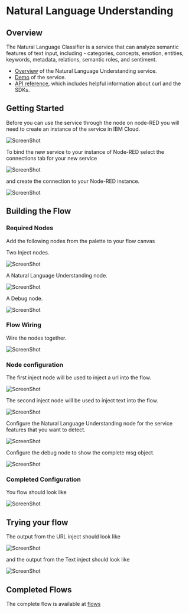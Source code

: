 # Natural Language Understanding

## Overview
The Natural Language Classifier is a service that can analyze semantic features of text input, including - categories, concepts, emotion, entities, keywords, metadata, relations, semantic roles, and sentiment.

- [Overview](https://console.bluemix.net/docs/services/natural-language-understanding/index.html) of the Natural Language Understanding service.
- [Demo](https://natural-language-understanding-demo.ng.bluemix.net/) of the service.
- [API reference](https://www.ibm.com/watson/developercloud/natural-language-understanding/api/), which includes helpful information about curl and the SDKs.

## Getting Started
Before you can use the service through the node on node-RED you will need to create an instance of the service in IBM Cloud.

![ScreenShot](images/nlu_service_tile.png)

To bind the new service to your instance of Node-RED select the connections tab for your new service

 ![ScreenShot](images/nlu_connections.png)

and create the connection to your Node-RED instance.

![ScreenShot](images/nlu_create_connection.png)


## Building the Flow

### Required Nodes
Add the following nodes from the palette to your flow canvas

Two Inject nodes.

![ScreenShot](images/nlu_inject_node.png)


A Natural Language Understanding node.

![ScreenShot](images/nlu_nlu_node.png)

A Debug node.

![ScreenShot](images/nlu_debug_node.png)


### Flow Wiring
Wire the nodes together.

![ScreenShot](images/nlu_wiring.png)

### Node configuration
The first inject node will be used to inject a url into the flow.

![ScreenShot](images/nlu_url_inject.png)

The second inject node will be used to inject text into the flow.

![ScreenShot](images/nlu_text_inject.png)

Configure the Natural Language Understanding node for the service
features that you want to detect.

![ScreenShot](images/nlu_nlu_config.png)


Configure the debug node to show the complete msg object.

![ScreenShot](images/nlu_debug_config.png)

### Completed Configuration
You flow should look like

![ScreenShot](images/nlu_config_wiring.png)


## Trying your flow
The output from the URL inject should look like


![ScreenShot](images/nlu_url_response.png)

and the output from the Text inject should look like

![ScreenShot](images/nlu_text_response.png)


## Completed Flows
The complete flow is available at [flows](nlu_flow.json)
